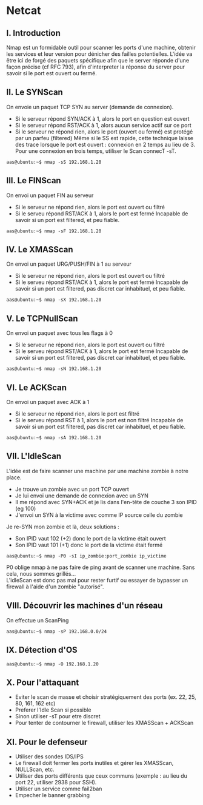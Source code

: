 # Netcat

## I. Introduction
Nmap est un formidable outil pour scanner les ports d'une machine, obtenir les services et leur version pour dénicher des failles potentielles. L'idée va être ici de forgé des paquets spécifique afin que le server réponde d'une façon précise (cf RFC 793), afin d'interpreter la réponse du server pour savoir si le port est ouvert ou fermé.

## II. Le SYNScan
On envoie un paquet TCP SYN au server (demande de connexion).
* Si le serveur répond SYN/ACK à 1, alors le port en question est ouvert
* Si le serveur répond RST/ACK à 1, alors aucun service actif sur ce port
* Si le serveur ne répond rien, alors le port (ouvert ou fermé) est protégé par un parfeu (filtered)
Même si le SS est rapide, cette technique laisse des trace lorsque le port est ouvert : connexion en 2 temps au lieu de 3. Pour une connexion en trois temps, utiliser le Scan connecT -sT.
```{r, engine='bash'}
aas@ubuntu:~$ nmap -sS 192.168.1.20
```

## III. Le FINScan
On envoi un paquet FIN au serveur
* Si le serveur ne répond rien, alors le port est ouvert ou filtré
* Si le serveu répond RST/ACK à 1, alors le port est fermé
Incapable de savoir si un port est filtered, et peu fiable.
```{r, engine='bash'}
aas@ubuntu:~$ nmap -sF 192.168.1.20
```

## IV. Le XMASScan
On envoi un paquet URG/PUSH/FIN à 1 au serveur
* Si le serveur ne répond rien, alors le port est ouvert ou filtré
* Si le serveu répond RST/ACK à 1, alors le port est fermé
Incapable de savoir si un port est filtered, pas discret car inhabituel, et peu fiable.
```{r, engine='bash'}
aas@ubuntu:~$ nmap -sX 192.168.1.20
```

## V. Le TCPNullScan
On envoi un paquet avec tous les flags à 0
* Si le serveur ne répond rien, alors le port est ouvert ou filtré
* Si le serveu répond RST/ACK à 1, alors le port est fermé
Incapable de savoir si un port est filtered, pas discret car inhabituel, et peu fiable.
```{r, engine='bash'}
aas@ubuntu:~$ nmap -sN 192.168.1.20
```

## VI. Le ACKScan
On envoi un paquet avec ACK à 1
* Si le serveur ne répond rien, alors le port est filtré
* Si le serveu répond RST à 1, alors le port est non filtré
Incapable de savoir si un port est filtered, pas discret car inhabituel, et peu fiable.
```{r, engine='bash'}
aas@ubuntu:~$ nmap -sA 192.168.1.20
```

## VII. L'IdleScan
L'idée est de faire scanner une machine par une machine zombie à notre place.
* Je trouve un zombie avec un port TCP ouvert
* Je lui envoi une demande de connexion avec un SYN
* Il me répond avec SYN+ACK et je lis dans l'en-tête de couche 3 son IPID (eg 100)
* J'envoi un SYN à la victime avec comme IP source celle du zombie

Je re-SYN mon zombie et là, deux solutions :
* Son IPID vaut 102 (+2) donc le port de la victime était ouvert
* Son IPID vaut 101 (+1) donc le port de la victime était fermé

```{r, engine='bash'}
aas@ubuntu:~$ nmap -P0 -sI ip_zombie:port_zombie ip_victime
```
P0 oblige nmap à ne pas faire de ping avant de scanner une machine. Sans cela, nous sommes grillés...  
L'idleScan est donc pas mal pour rester furtif ou essayer de bypasser un firewall à l'aide d'un zombie "autorisé".

## VIII. Découvrir les machines d'un réseau
On effectue un ScanPing
```{r, engine='bash'}
aas@ubuntu:~$ nmap -sP 192.168.0.0/24
```

## IX. Détection d'OS
```{r, engine='bash'}
aas@ubuntu:~$ nmap -O 192.168.1.20
```

## X. Pour l'attaquant
* Eviter le scan de masse et choisir stratégiquement des ports (ex. 22, 25, 80, 161, 162 etc)
* Preferer l'Idle Scan si possible
* Sinon utiliser -sT pour etre discret
* Pour tenter de contourner le firewall, utiliser les XMASScan + ACKScan

## XI. Pour le defenseur
* Utiliser des sondes IDS/IPS
* Le firewall doit fermer les ports inutiles et gérer les XMASScan, NULLScan, etc.
* Utiliser des ports différents que ceux communs (exemple : au lieu du port 22, utiliser 2938 pour SSH).
* Utiliser un service comme fail2ban
* Empecher le banner grabbing
